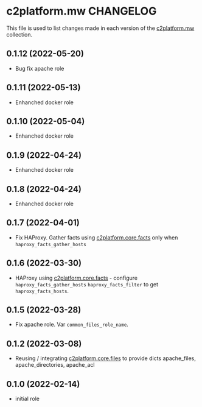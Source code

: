 # c2platform.mw CHANGELOG

This file is used to list changes made in each version of the [c2platform.mw](https://github.com/c2platform/ansible-collection-mw) collection.

## 0.1.12 (2022-05-20)

* Bug fix apache role


## 0.1.11 (2022-05-13)

* Enhanched docker role

## 0.1.10 (2022-05-04)

* Enhanched docker role


## 0.1.9 (2022-04-24)

* Enhanched docker role


## 0.1.8 (2022-04-24)

* Enhanched docker role

## 0.1.7 (2022-04-01)

* Fix HAProxy. Gather facts using [c2platform.core.facts](https://github.com/c2platform/ansible-collection-core/tree/master/roles/facts) only when `haproxy_facts_gather_hosts`

## 0.1.6 (2022-03-30)

* HAProxy using [c2platform.core.facts](https://github.com/c2platform/ansible-collection-core/tree/master/roles/facts) - configure `haproxy_facts_gather_hosts` `haproxy_facts_filter` to get `haproxy_facts_hosts`.

## 0.1.5 (2022-03-28)

* Fix apache role. Var `common_files_role_name`.

## 0.1.2 (2022-03-08)

* Reusing / integrating [c2platform.core.files](https://github.com/c2platform/ansible-collection-core/blob/master/roles/files) to provide dicts apache_files, apache_directories, apache_acl

## 0.1.0 (2022-02-14)

* initial role
